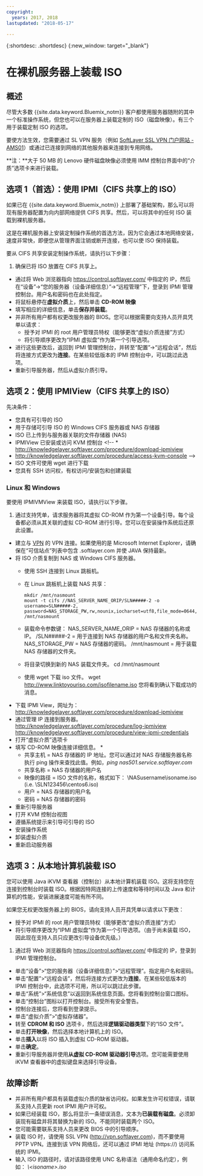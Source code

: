 ```yaml
---
copyright:
  years: 2017, 2018
lastupdated: "2018-05-17"

---
```


{:shortdesc: .shortdesc}
{:new_window: target="_blank"}


# 在裸机服务器上装载 ISO

## 概述

尽管大多数 {{site.data.keyword.Bluemix_notm}} 客户都使用服务器随附的其中一个标准操作系统，但您也可以在服务器上装载定制的 ISO（磁盘映像）。有三个用于装载定制 ISO 的选项。

要使方法生效，您需要通过 SL VPN 服务（例如 [SoftLayer SSL VPN 门户网站 - AMS01](https://vpn.ams01.softlayer.com/prx/000/http/localhost/login)）或通过已连接到网络的其他服务器来连接到专用网络。

**注：**大于 50 MB 的 Lenovo 硬件磁盘映像必须使用 IMM 控制台界面中的“介质”选项卡来进行装载。

## 选项 1（首选）：使用 IPMI（CIFS 共享上的 ISO）

如果已在 {{site.data.keyword.Bluemix_notm}} 上部署了基础架构，那么可以将现有服务器配置为向内部网络提供 CIFS 共享。然后，可以将其中的任何 ISO 装载到裸机服务器。

这是在裸机服务器上安装定制操作系统的首选方法，因为它会通过本地网络安装，速度非常快，即便您从管理界面注销或断开连接，也可以使 ISO 保持装载。

要从 CIFS 共享安装定制操作系统，请执行以下步骤：

1. 确保已将 ISO 放置在 CIFS 共享上。
* 通过将 Web 浏览器指向 https://control.softlayer.com/ 中指定的 IP，然后在“设备”->“您的服务器（设备详细信息）”->“远程管理”下，登录到 IPMI 管理控制台。用户名和密码也在此处指定。
* 将鼠标悬停在**虚拟介质**上，然后单击 **CD-ROM 映像**
* 填写相应的详细信息，单击**保存并装载**。
* 并非所有用户都有权更改服务器的 BIOS。您可以根据需要向支持人员开具凭单以请求：
  * 授予对 IPMI 的 root 用户管理员特权（能够更改“虚拟介质连接”方式）
  * 将引导顺序更改为“IPMI 虚拟盘”作为第一个引导选项。
* 进行这些更改后，返回到 IPMI 管理控制台，并转至“配置”->“远程会话”，然后将连接方式更改为**连接**。在某些较低版本的 IPMI 控制台中，可以跳过此选项。
* 重新引导服务器，然后从虚拟介质引导。


## 选项 2：使用 IPMIView（CIFS 共享上的 ISO）

先决条件：<br/>
* 您具有可引导的 ISO
* 用于存储可引导 ISO 的 Windows CIFS 服务器或 NAS 存储器
* ISO 已上传到与服务器关联的文件存储器 (NAS)
* IPMIView 已安装或访问 KVM 控制台 <!--  * http://knowledgelayer.softlayer.com/procedure/download-ipmiview
* http://knowledgelayer.softlayer.com/procedure/access-kvm-console -->
* ISO 文件可使用 wget 进行下载
* 您具有 SSH 访问权，有权访问/安装包和创建装载


### Linux 和 Windows
要使用 IPMIVMView 来装载 ISO，请执行以下步骤。
1. 通过支持凭单，请求服务器将其虚拟 CD-ROM 作为第一个设备引导。每个设备都必须从其关联的虚拟 CD-ROM 进行引导。您可以在安装操作系统后还原此设置。
* 建立与 [VPN](http://www.softlayer.com/VPN-Access) 的 VPN 连接。如果使用的是 Microsoft Internet Explorer，请确保在“可信站点”列表中包含 .softlayer.com 并使 JAVA 保持最新。
* 将 ISO 介质复制到 NAS 或 Windows CIFS 服务器。
  * 使用 SSH 连接到 Linux 跳板机。
  * 在 Linux 跳板机上装载 NAS 共享：

        mkdir /mnt/nasmount
        mount -t cifs //NAS_SERVER_NAME_ORIP/SLN#####-2 -o username=SLN#####-2,
        password=NAS_STORAGE_PW,rw,nounix,iocharset=utf8,file_mode=0644,dir_mode=0755 /mnt/nasmount
  * 装载命令参数键：
        NAS_SERVER_NAME_ORIP = NAS 存储器的名称或 IP。
        /SLN#####-2 = 用于连接到 NAS 存储器的用户名和文件夹名称。
        NAS_STORAGE_PW = NAS 存储器的密码。
        /mnt/nasmount = 用于装载 NAS 存储器的文件夹。
  * 将目录切换到新的 NAS 装载文件夹。
        cd /mnt/nasmount
  * 使用 wget 下载 iso 文件。
        wget http://www.linktoyouriso.com/isofilename.iso
  您将看到确认下载成功的消息。
* 下载 IPMI View，网址为：
      http://knowledgelayer.softlayer.com/procedure/download-ipmiview
* 通过管理 IP 连接到服务器。
      http://knowledgelayer.softlayer.com/procedure/log-ipmiview
      http://knowledgelayer.softlayer.com/procedure/view-ipmi-credentials
* 打开“虚拟介质”选项卡
* 填写 CD-ROM 映像连接详细信息。
  *
    * 共享主机 = NAS 存储器的 IP 地址。您可以通过对 NAS 存储服务器名称执行 ping 操作来查找此值。例如，_ping nas501.service.softlayer.com_
    * 共享名称 = NAS 存储器的用户名
    * 映像的路径 = ISO 文件的名称，格式如下：
          \NASusername\isoname.iso (i.e. \SLN123456\centos6.iso)
    * 用户 = NAS 存储器的用户名
    * 密码 = NAS 存储器的密码
* 重新引导服务器
* 打开 KVM 控制台视图
* 遵循系统提示来引导可引导的 ISO
* 安装操作系统
* 卸装虚拟介质
* 重新启动服务器

## 选项 3：从本地计算机装载 ISO
<a name="option3"></a>

您可以使用 Java iKVM 查看器（控制台）从本地计算机装载 ISO。这将支持您在连接到控制台时装载 ISO。根据因特网连接的上传速度和等待时间以及 Java 和计算机的性能，安装进展速度可能有所不同。

如果您无权更改服务器上的 BIOS，请向支持人员开具凭单以请求以下更改：
* 授予对 IPMI 的 root 用户管理员特权（能够更改“虚拟介质连接”方式）
* 将引导顺序更改为“IPMI 虚拟盘”作为第一个引导选项。（由于尚未装载 ISO，因此现在支持人员只应更改引导设备优先级。）


1. 通过将 Web 浏览器指向 https://control.softlayer.com/ 中指定的 IP，登录到 IPMI 管理控制台。
* 单击“设备”>“您的服务器（设备详细信息）”>“远程管理”。指定用户名和密码。
* 单击“配置”>“远程会话”，然后将连接方式更改为**连接**。在某些较低版本的 IPMI 控制台中，此选项不可用，所以可以跳过此步骤。
* 单击“系统”>“系统信息”以返回到系统信息页面。您将看到控制台窗口图标。
* 单击“控制台”图标以打开控制台。接受所有安全警告。
* 控制台连接后，您将看到登录提示。
* 单击“虚拟介质”>“虚拟存储器”。
* 转至 **CDROM 和 ISO** 选项卡，然后选择**逻辑驱动器类型**下的“ISO 文件”。
* 单击**打开映像**，然后选择本地计算机上的 ISO。
* 单击**插入**以将 ISO 插入到虚拟 CD-ROM 驱动器。
* 单击**确定**。
* 重新引导服务器并使用**从虚拟 CD-ROM 驱动器引导**选项。您可能需要使用 iKVM 查看器中的虚拟键盘来选择引导设备。

## 故障诊断

* 并非所有用户都具有装载虚拟介质的缺省访问权。如果发生许可权错误，请联系支持人员更新 root IPMI 用户许可权。
* 如果已经装载 ISO，那么将显示一条错误消息，文本为**已装载有磁盘**。必须卸装现有磁盘并将其替换为新的 ISO。不能同时装载两个 ISO。
* 您可能需要联系支持人员来更改 BIOS 中的引导顺序。
* 装载 ISO 时，请使用 SSL VPN (http://vpn.softlayer.com)，而不要使用 PPTP VPN。连接到该 VPN 网络后，还可以通过 IPMI 地址 (https://<private-ip-IPMI-management>) 访问系统的 IPMI。
* 输入 ISO 的路径时，请对该路径使用 UNC 名称语法（通用命名约定），例如：
  _\\<NAS username>\<isoname>.iso_
